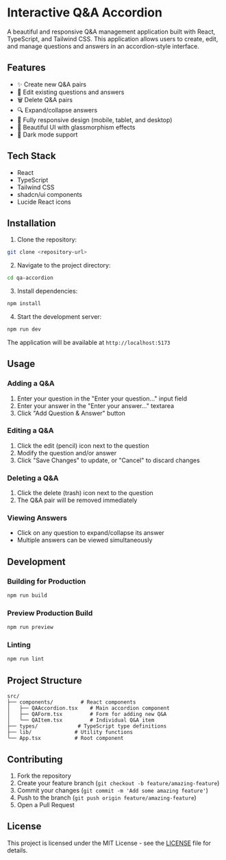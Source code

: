 # Interactive Q&A Accordion

A beautiful and responsive Q&A management application built with React, TypeScript, and Tailwind CSS. This application allows users to create, edit, and manage questions and answers in an accordion-style interface.

## Features

- ✨ Create new Q&A pairs
- 📝 Edit existing questions and answers
- 🗑️ Delete Q&A pairs
- 🔍 Expand/collapse answers
- 📱 Fully responsive design (mobile, tablet, and desktop)
- 🎨 Beautiful UI with glassmorphism effects
- 🌙 Dark mode support

## Tech Stack

- React
- TypeScript
- Tailwind CSS
- shadcn/ui components
- Lucide React icons

## Installation

1. Clone the repository:
```bash
git clone <repository-url>
```

2. Navigate to the project directory:
```bash
cd qa-accordion
```

3. Install dependencies:
```bash
npm install
```

4. Start the development server:
```bash
npm run dev
```

The application will be available at `http://localhost:5173`

## Usage

### Adding a Q&A

1. Enter your question in the "Enter your question..." input field
2. Enter your answer in the "Enter your answer..." textarea
3. Click "Add Question & Answer" button

### Editing a Q&A

1. Click the edit (pencil) icon next to the question
2. Modify the question and/or answer
3. Click "Save Changes" to update, or "Cancel" to discard changes

### Deleting a Q&A

1. Click the delete (trash) icon next to the question
2. The Q&A pair will be removed immediately

### Viewing Answers

- Click on any question to expand/collapse its answer
- Multiple answers can be viewed simultaneously

## Development

### Building for Production

```bash
npm run build
```

### Preview Production Build

```bash
npm run preview
```

### Linting

```bash
npm run lint
```

## Project Structure

```
src/
├── components/         # React components
│   ├── QAAccordion.tsx    # Main accordion component
│   ├── QAForm.tsx         # Form for adding new Q&A
│   └── QAItem.tsx         # Individual Q&A item
├── types/             # TypeScript type definitions
├── lib/              # Utility functions
└── App.tsx           # Root component
```

## Contributing

1. Fork the repository
2. Create your feature branch (`git checkout -b feature/amazing-feature`)
3. Commit your changes (`git commit -m 'Add some amazing feature'`)
4. Push to the branch (`git push origin feature/amazing-feature`)
5. Open a Pull Request

## License

This project is licensed under the MIT License - see the [LICENSE](LICENSE) file for details.